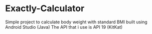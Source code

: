 # Exactly-Calculator
Simple project to calculate body weight with standard BMI built using Android Studio (Java)
The API that i use is API 19 (KitKat)
